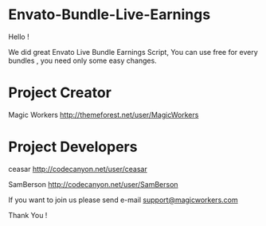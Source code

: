 Envato-Bundle-Live-Earnings
===========================

Hello !

We did great Envato Live Bundle Earnings Script, You can use free for every bundles , you need only some easy changes.



Project Creator
===========================

Magic Workers
http://themeforest.net/user/MagicWorkers


Project Developers
===========================

ceasar
http://codecanyon.net/user/ceasar

SamBerson
http://codecanyon.net/user/SamBerson


If you want to join us please send e-mail
support@magicworkers.com


Thank You !





